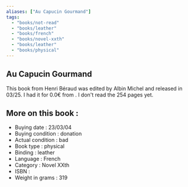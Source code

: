 ```yaml
---
aliases: ["Au Capucin Gourmand"] 
tags: 
  - "books/not-read" 
  - "books/leather" 
  - "books/french"
  - "books/novel-xxth"
  - "books/leather"
  - "books/physical"
---
```



## Au Capucin Gourmand
This book from Henri Béraud was edited by Albin Michel and released in 03/25. I had it for 0.0€ from . I don't read the 254 pages yet.

## More on this book :
- Buying date : 23/03/04
- Buying condition : donation
- Actual condition : bad
- Book type : physical
- Binding : leather
- Language : French
- Category : Novel XXth
- ISBN : 
- Weight in grams : 319
